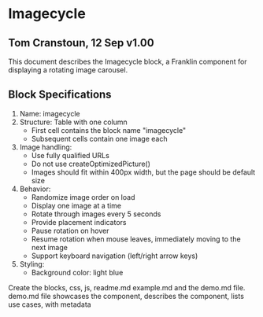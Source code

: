# Imagecycle

## Tom Cranstoun, 12 Sep v1.00

This document describes the Imagecycle block, a Franklin component for displaying a rotating image carousel.

## Block Specifications

1. Name: imagecycle
2. Structure: Table with one column
   - First cell contains the block name "imagecycle"
   - Subsequent cells contain one image each
3. Image handling:
   - Use fully qualified URLs
   - Do not use createOptimizedPicture()
   - Images should fit within 400px width, but the page should be default size
4. Behavior:
   - Randomize image order on load
   - Display one image at a time
   - Rotate through images every 5 seconds
   - Provide placement indicators
   - Pause rotation on hover
   - Resume rotation when mouse leaves, immediately moving to the next image
   - Support keyboard navigation (left/right arrow keys)
5. Styling:
   - Background color: light blue

Create the blocks, css, js, readme.md example.md and the demo.md file.  demo.md file showcases the component, describes the component, lists use cases,  with metadata
